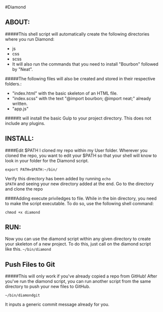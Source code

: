 #Diamond

ABOUT: 
---
#####This shell script will automatically create the following directories where you run Diamond:
- js
- css
- scss
- It will also run the commands that you need to install "Bourbon" followed by "Neat".

#####The following files will also be created and stored in their respective folders.:
-  "index.html" with the basic skeleton of an HTML file.
-  "index.scss" with the text "@import bourbon; @import neat;" already written.
-  "app.js" 

#####It will install the basic Gulp to your project directory. This does not include any plugins.

INSTALL:
---
####Edit $PATH
I cloned my repo within my User folder.
Wherever you cloned the repo, you want to edit your $PATH so that your shell will know to look in your folder for the Diamond script. 

<code>export PATH=$PATH:~/bin/</code> 

Verify this directory has been added by running <code>echo $PATH</code> and seeing your new directory added at the end.
Go to the directory and clone the repo</p>

####Adding execute priviledges to file.
While in the bin directory, you need to make the script executable. To do so, use the following shell command:

<code>chmod +x diamond</code>

RUN:
---
Now you can use the diamond script within any given directory to create your skeleton of a new project. To do this, just call on the diamond script like this. <code>~/bin/diamond</code>


Push Files to Git
---
#####This will only work if you've already copied a repo from GitHub!
After you've run the diamond script, you can run another script from the same directory to push your new files to GitHub.

<code>~/bin/diamondgit</code>

It inputs a generic commit message already for you.
